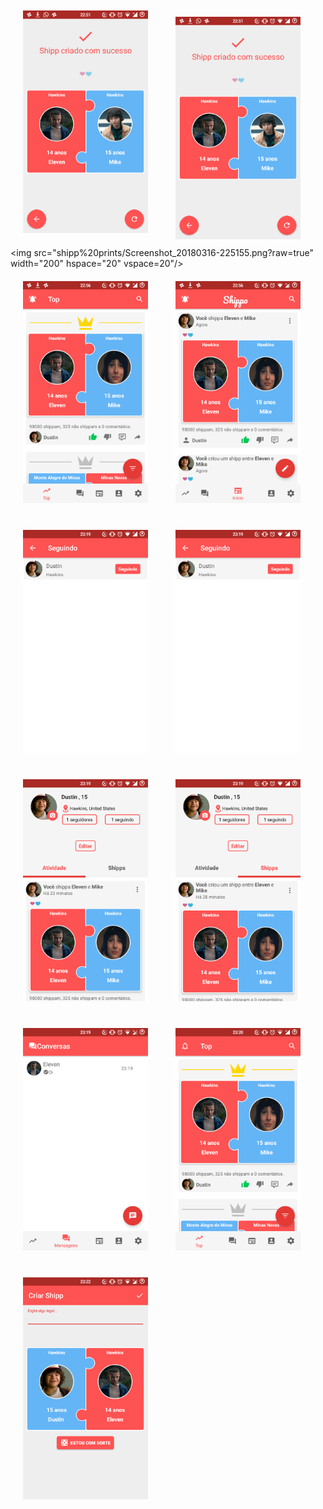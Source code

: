 <img src ="/shipp%20prints/Screenshot_20180316-225103.png?raw=true" width="200" hspace="20" vspace="20"/> <img src="shipp%20prints/Screenshot_20180316-225136.png?raw=true" width="200" hspace="20" vspace="10"/>
<img src="shipp%20prints/Screenshot_20180316-225155.png?raw=true" width="200" hspace="20" vspace=20"/>
<img src="shipp%20prints/Screenshot_20180316-225630.png?raw=true" width="200" hspace="20" vspace="20"/>
<img src="shipp%20prints/Screenshot_20180316-225657.png?raw=true" width="200" hspace="20" vspace="20"/> 
<img src="shipp%20prints/Screenshot_20180316-231909.png?raw=true" width="200" hspace="20" vspace="20"/>
<img src="shipp%20prints/Screenshot_20180316-231914.png?raw=true" width="200" hspace="20" vspace="20"/> 
<img src="shipp%20prints/Screenshot_20180316-231925.png?raw=true" width="200" hspace="20" vspace="20"/>
<img src="shipp%20prints/Screenshot_20180316-231936.png?raw=true" width="200" hspace="20" vspace="20"/> 
<img src="shipp%20prints/Screenshot_20180316-232000.png?raw=true" width="200" hspace="20" vspace="20"/>
<img src="shipp%20prints/Screenshot_20180316-232010.png?raw=true" width="200" hspace="20" vspace="20"/>
 <img src="shipp%20prints/Screenshot_20180316-232234.png?raw=true" width="200" hspace="20" vspace="20"/>
